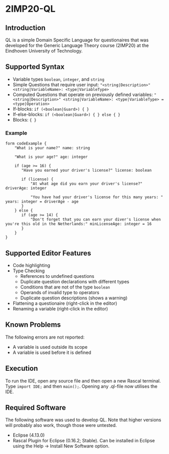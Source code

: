 # 2IMP20-QL
## Introduction
QL is a simple Domain Specific Language for questionaires that was developed for the Generic Language Theory course (2IMP20) at the Eindhoven University of Technology.

## Supported Syntax
- Variable types `boolean`, `integer`, and `string`
- Simple Questions that require user input: `"<string|Description>" <string|VariableName>: <type|VariableType>`
- Computed Questions that operate on previously defined variables: `"<string|Description>" <string|VariableName>: <type|VariableType> = <type|Operation>`
- If-blocks: `if (<boolean|Guard>) { }`
- If-else-blocks: `if (<boolean|Guard>) { } else { }`
- Blocks: `{ }`

### Example
```
form codeExample {
    "What is your name?" name: string
    
    "What is your age?" age: integer
    
    if (age >= 16) {
       "Have you earned your driver's license?" license: boolean
       
       if (license) {
           "At what age did you earn your driver's license?" driverAge: integer
           
           "You have had your driver's license for this many years: " years: integer = driverAge - age
       }
    } else {
       if (age >= 14) {
           "Don't forget that you can earn your diver's license when you're this old in the Netherlands:" minLicenseAge: integer = 16
       }
    }
}
```

## Supported Editor Features
- Code highlighting
- Type Checking
  - References to undefined questions
  - Duplicate question declarations with different types
  - Conditions that are not of the type `boolean`
  - Operands of invalid type to operators
  - Duplicate question descriptions (shows a warning)
- Flattening a questionaire (right-click in the editor)
- Renaming a variable (right-click in the editor)

## Known Problems
The following errors are not reported:
- A variable is used outside its scope
- A variable is used before it is defined

## Execution
To run the IDE, open any source file and then open a new Rascal terminal. Type `import IDE;` and then `main();`. Opening any .ql-file now utilises the IDE.

## Required Software
The following software was used to develop QL. Note that higher versions will probably also work, though those were untested.
- Eclipse (4.13.0)
- Rascal Plugin for Eclipse (0.16.2; Stable). Can be installed in Eclipse using the Help -> Install New Software option.
